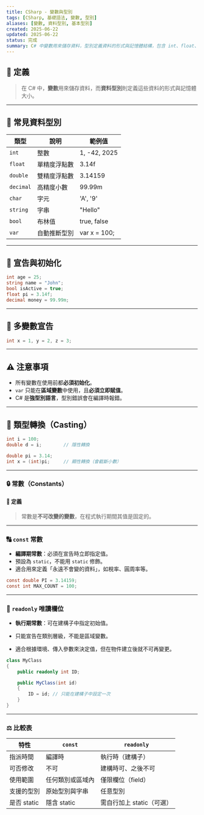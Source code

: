 ```yaml
---
title: CSharp - 變數與型別
tags: [CSharp, 基礎語法, 變數, 型別]
aliases: [變數, 資料型別, 基本型別]
created: 2025-06-22
updated: 2025-06-22
status: 完成
summary: C# 中變數用來儲存資料，型別定義資料的形式與記憶體結構，包含 int、float、string 等基本型別。
---
```

## 📌 定義

>在 C# 中，**變數**用來儲存資料，而**資料型別**則定義這些資料的形式與記憶體大小。

---
## 🧠 常見資料型別

| 類型        | 說明     | 範例值          |
| --------- | ------ | ------------ |
| `int`     | 整數     | 1, -42, 2025 |
| `float`   | 單精度浮點數 | 3.14f        |
| `double`  | 雙精度浮點數 | 3.14159      |
| `decimal` | 高精度小數  | 99.99m       |
| `char`    | 字元     | 'A', '9'     |
| `string`  | 字串     | "Hello"      |
| `bool`    | 布林值    | true, false  |
| `var`     | 自動推斷型別 | var x = 100; |

---
## 🧪 宣告與初始化

```csharp
int age = 25;
string name = "John";
bool isActive = true;
float pi = 3.14f;
decimal money = 99.99m;
```

---
## 🔁 多變數宣告

```csharp
int x = 1, y = 2, z = 3;
```

---
## ⚠️ 注意事項

- 所有變數在使用前都**必須初始化**。
- `var` 只能在**區域變數**中使用，且**必須立即賦值**。
- C# 是**強型別語言**，型別錯誤會在編譯時報錯。

---
## 🔄 類型轉換（Casting）

```csharp
int i = 100;
double d = i;        // 隱性轉換

double pi = 3.14;
int x = (int)pi;     // 顯性轉換（會截斷小數）
```

---
### 🔒 常數（Constants）

#### 📌 定義

>常數是**不可改變的變數**，在程式執行期間其值是固定的。

---

### 🔠 `const` 常數

- **編譯期常數**：必須在宣告時立即指定值。
- 預設為 `static`，不能用 `static` 修飾。
- 適合用來定義「永遠不會變的資料」，如稅率、圓周率等。

```csharp
const double PI = 3.14159;
const int MAX_COUNT = 100;
```

---
### 🧊 `readonly` 唯讀欄位

- **執行期常數**：可在建構子中指定初始值。
    
- 只能宣告在類別層級，不能是區域變數。
    
- 適合根據環境、傳入參數來決定值，但在物件建立後就不可再變更。
    

```csharp
class MyClass
{
    public readonly int ID;

    public MyClass(int id)
    {
        ID = id; // 只能在建構子中設定一次
    }
}
```

---
### ⚖️ 比較表

|特性|`const`|`readonly`|
|---|---|---|
|指派時間|編譯時|執行時（建構子）|
|可否修改|不可|建構時可、之後不可|
|使用範圍|任何類別或區域內|僅限欄位（field）|
|支援的型別|原始型別與字串|任意型別|
|是否 static|隱含 static|需自行加上 static（可選）|
